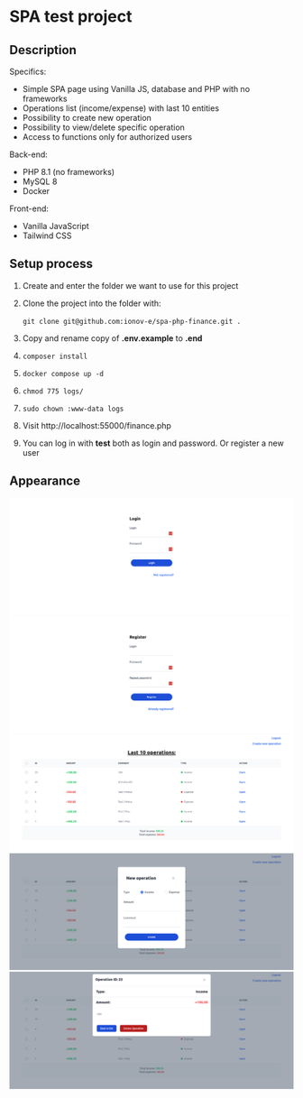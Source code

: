 # SPA test project
## Description

Specifics:
- Simple SPA page using Vanilla JS, database and PHP with no frameworks
- Operations list (income/expense) with last 10 entities
- Possibility to create new operation
- Possibility to view/delete specific operation
- Access to functions only for authorized users

Back-end: 
- PHP 8.1 (no frameworks)
- MySQL 8
- Docker

Front-end:
- Vanilla JavaScript
- Tailwind CSS

## Setup process
1. Create and enter the folder we want to use for this project
2. Clone the project into the folder with:
    
    `git clone git@github.com:ionov-e/spa-php-finance.git .`
3. Copy and rename copy of **.env.example** to **.end**
4. `composer install`
5. `docker compose up -d`
6. `chmod 775 logs/`
7. `sudo chown :www-data logs`
8. Visit http://localhost:55000/finance.php
9. You can log in with **test** both as login and password. Or register a new user

## Appearance

![login](docs/images/001.png)
![register](docs/images/002.png)
![list](docs/images/010.png)
![new_form](docs/images/011-.png)
![single](docs/images/012.png)